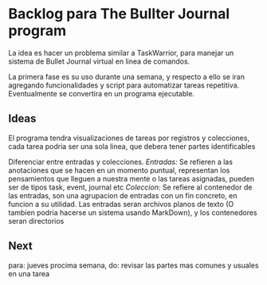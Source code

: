 # Backlog para The Bullter Journal program
La idea es hacer un problema similar a TaskWarrior, para manejar un sistema de Bullet Journal virtual en linea de comandos.

La primera fase es su uso durante una semana, y respecto a ello se iran agregando funcionalidades y script para automatizar tareas repetitiva. Eventualmente se convertira en un programa ejecutable. 

## Ideas 
El programa tendra visualizaciones de tareas por registros y colecciones, cada tarea podria ser una sola linea, que debera tener partes identificables

Diferenciar entre entradas y colecciones.
*Entradas:* Se  refieren a las anotaciones que se hacen en un momento puntual, representan los pensamientos que lleguen a nuestra mente o las tareas asignadas, pueden ser de tipos task, event, journal etc
*Coleccion:* Se refiere al contenedor de las entradas, son una agrupacion de entradas con un fin concreto, en funcion a su utilidad.
Las entradas seran archivos planos de texto (O tambien podria hacerse un sistema usando MarkDown), y los contenedores seran directorios

## Next
para: jueves procima semana, do: revisar las partes mas comunes y usuales en una tarea


